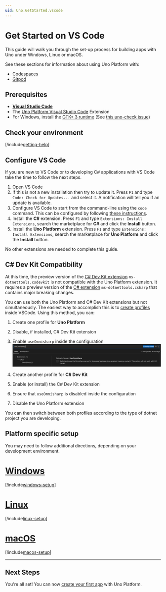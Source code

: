 ```yaml
---
uid: Uno.GetStarted.vscode
---
```


# Get Started on VS Code

This guide will walk you through the set-up process for building apps with Uno under Windows, Linux or macOS.

See these sections for information about using Uno Platform with:

- [Codespaces](features/working-with-codespaces.md)
- [Gitpod](features/working-with-gitpod.md)

## Prerequisites

- [**Visual Studio Code**](https://code.visualstudio.com/)
- The [Uno Platform Visual Studio Code](https://marketplace.visualstudio.com/items?itemName=unoplatform.vscode) Extension
- For Windows, install the [GTK+ 3 runtime](https://github.com/tschoonj/GTK-for-Windows-Runtime-Environment-Installer/releases) (See [this uno-check issue](https://github.com/unoplatform/uno.check/issues/12))

## Check your environment

[!include[getting-help](use-uno-check-inline-noheader.md)]

## Configure VS Code

If you are new to VS Code or to developing C# applications with VS Code take the time to follow the next steps.

1. Open VS Code
1. If this is not a new installation then try to update it. Press `F1` and type `Code: Check for Updates...` and select it. A notification will tell you if an update is available.
1. Configure VS Code to start from the command-line using the `code` command. This can be configured by following [these instructions](https://code.visualstudio.com/docs/editor/command-line#_launching-from-command-line).
1. Install the **C#** extension. Press `F1` and type `Extensions: Install Extensions`, search the marketplace for **C#** and click the **Install** button.
1. Install the **Uno Platform** extension. Press `F1` and type `Extensions: Install Extensions`, search the marketplace for **Uno Platform** and click the **Install** button.

No other extensions are needed to complete this guide.

## C# Dev Kit Compatibility

At this time, the preview version of the [C# Dev Kit extension](https://marketplace.visualstudio.com/items?itemName=ms-dotnettools.csdevkit) `ms-dotnettools.csdevkit` is not compatible with the Uno Platform extension. It requires a preview version of the [C# extension](https://marketplace.visualstudio.com/items?itemName=ms-dotnettools.csharp) `ms-dotnettools.csharp` that contains major breaking changes.

You can use both the Uno Platform and C# Dev Kit extensions but not simultaneously. The easiest way to accomplish this is to [create profiles](https://code.visualstudio.com/docs/editor/profiles) inside VSCode. Using this method, you can:

1. Create one profile for **Uno Platform**
2. Disable, if installed, C# Dev Kit extension
3. Enable `useOmnisharp` inside the configuration
![useOmnisharp](Assets/quick-start/vs-code-useOmniSharp.png)

4. Create another profile for **C# Dev Kit**
5. Enable (or install) the C# Dev Kit extension
6. Ensure that `useOmnisharp` is disabled inside the configuration
7. Disable the Uno Platform extension

You can then switch between both profiles according to the type of dotnet project you are developing.

## Platform specific setup

You may need to follow additional directions, depending on your development environment.

# [**Windows**](#tab/windows)

[!include[windows-setup](additional-windows-setup-inline.md)]

# [**Linux**](#tab/linux)

[!include[linux-setup](additional-linux-setup-inline.md)]

# [**macOS**](#tab/macos)

[!include[macos-setup](additional-macos-setup-inline.md)]

***

## Next Steps
You're all set! You can now [create your first app](xref:Uno.GettingStarted.CreateAnApp.vscode) with Uno Platform.
